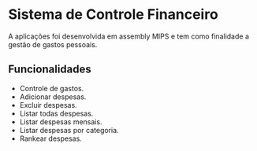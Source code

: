 # Sistema de Controle Financeiro

A aplicações foi desenvolvida em assembly MIPS e tem como finalidade a gestão de gastos pessoais.

## Funcionalidades

- Controle de gastos.
- Adicionar despesas.
- Excluir despesas.
- Listar todas despesas.
- Listar despesas mensais.
- Listar despesas por categoria.
- Rankear despesas.
